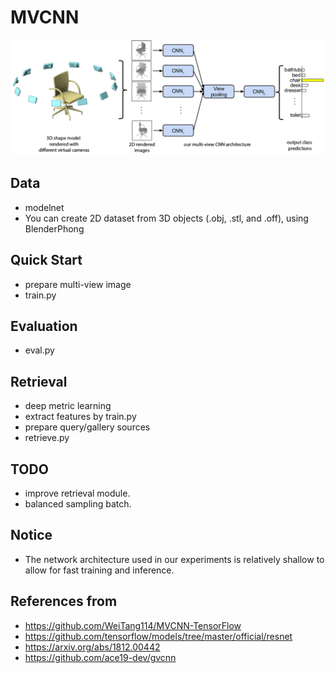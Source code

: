 # MVCNN
![](assets/mvcnn_framework.png)

## Data
- modelnet
- You can create 2D dataset from 3D objects (.obj, .stl, and .off), using BlenderPhong

## Quick Start
- prepare multi-view image
- train.py

## Evaluation
- eval.py

## Retrieval
- deep metric learning
- extract features by train.py
- prepare query/gallery sources
- retrieve.py
    
## TODO
- improve retrieval module.
- balanced sampling batch.

## Notice
- The network architecture used in our experiments is relatively shallow to 
allow for fast training and inference.

## References from
- https://github.com/WeiTang114/MVCNN-TensorFlow
- https://github.com/tensorflow/models/tree/master/official/resnet
- https://arxiv.org/abs/1812.00442
- https://github.com/ace19-dev/gvcnn
